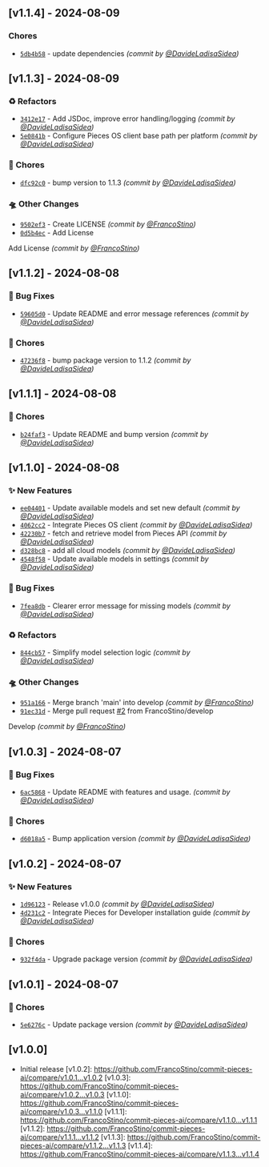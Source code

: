 ## [v1.1.4] - 2024-08-09
### Chores
- [`5db4b58`](https://github.com/FrancoStino/commit-pieces-ai/commit/5db4b58dc49fc353d1297ef7a2e79fcfc78b5219) - update dependencies *(commit by [@DavideLadisaSidea](https://github.com/DavideLadisaSidea))*


## [v1.1.3] - 2024-08-09
### :recycle: Refactors
- [`3412e17`](https://github.com/FrancoStino/commit-pieces-ai/commit/3412e1782456b97512633c2f13d6c4ab8f277baa) - Add JSDoc, improve error handling/logging *(commit by [@DavideLadisaSidea](https://github.com/DavideLadisaSidea))*
- [`5e0841b`](https://github.com/FrancoStino/commit-pieces-ai/commit/5e0841b93df0623932d18682bbcdb82ad9a53d57) - Configure Pieces OS client base path per platform *(commit by [@DavideLadisaSidea](https://github.com/DavideLadisaSidea))*

### :wrench: Chores
- [`dfc92c0`](https://github.com/FrancoStino/commit-pieces-ai/commit/dfc92c00accc322b339ec75195a46ba78e9e929a) - bump version to 1.1.3 *(commit by [@DavideLadisaSidea](https://github.com/DavideLadisaSidea))*

### :flying_saucer: Other Changes
- [`9502ef3`](https://github.com/FrancoStino/commit-pieces-ai/commit/9502ef32c3be907d785fb7afdbe746c4829585ce) - Create LICENSE *(commit by [@FrancoStino](https://github.com/FrancoStino))*
- [`0d5b4ec`](https://github.com/FrancoStino/commit-pieces-ai/commit/0d5b4ece41b3ddd29b82b67b333d27a1f77016c1) - Add License

Add License *(commit by [@FrancoStino](https://github.com/FrancoStino))*


## [v1.1.2] - 2024-08-08
### :bug: Bug Fixes
- [`59605d0`](https://github.com/FrancoStino/commit-pieces-ai/commit/59605d091e398c270947e643598a9da3c0d4a2ab) - Update README and error message references *(commit by [@DavideLadisaSidea](https://github.com/DavideLadisaSidea))*

### :wrench: Chores
- [`47236f8`](https://github.com/FrancoStino/commit-pieces-ai/commit/47236f85a9adad9995e827e5761cef73f07d774c) - bump package version to 1.1.2 *(commit by [@DavideLadisaSidea](https://github.com/DavideLadisaSidea))*


## [v1.1.1] - 2024-08-08
### :wrench: Chores
- [`b24faf3`](https://github.com/FrancoStino/commit-pieces-ai/commit/b24faf3b3a55c6f587a202e24a20576cd10f46ed) - Update README and bump version *(commit by [@DavideLadisaSidea](https://github.com/DavideLadisaSidea))*


## [v1.1.0] - 2024-08-08
### :sparkles: New Features
- [`ee04401`](https://github.com/FrancoStino/commit-pieces-ai/commit/ee04401cfb685b2bfb606280ace6728a40a4c44b) - Update available models and set new default *(commit by [@DavideLadisaSidea](https://github.com/DavideLadisaSidea))*
- [`4062cc2`](https://github.com/FrancoStino/commit-pieces-ai/commit/4062cc21e3dbb8ef52883cdbb204f90d94a7aa83) - Integrate Pieces OS client *(commit by [@DavideLadisaSidea](https://github.com/DavideLadisaSidea))*
- [`42230b7`](https://github.com/FrancoStino/commit-pieces-ai/commit/42230b713d700bfa6d5c6d15705e505cd2e85c6a) - fetch and retrieve model from Pieces API *(commit by [@DavideLadisaSidea](https://github.com/DavideLadisaSidea))*
- [`d328bc8`](https://github.com/FrancoStino/commit-pieces-ai/commit/d328bc8624d7afa113fd07889b8e46a108a9e7e0) - add all cloud models *(commit by [@DavideLadisaSidea](https://github.com/DavideLadisaSidea))*
- [`4548f58`](https://github.com/FrancoStino/commit-pieces-ai/commit/4548f58e22c7c9c3bcaa02ba20158dc96a6d62d6) - Update available models in settings *(commit by [@DavideLadisaSidea](https://github.com/DavideLadisaSidea))*

### :bug: Bug Fixes
- [`7fea8db`](https://github.com/FrancoStino/commit-pieces-ai/commit/7fea8db6c176692b661df4936b811c1f8a9726d9) - Clearer error message for missing models *(commit by [@DavideLadisaSidea](https://github.com/DavideLadisaSidea))*

### :recycle: Refactors
- [`844cb57`](https://github.com/FrancoStino/commit-pieces-ai/commit/844cb57aff43191c35b605e55e7c61918ca8c445) - Simplify model selection logic *(commit by [@DavideLadisaSidea](https://github.com/DavideLadisaSidea))*

### :flying_saucer: Other Changes
- [`951a166`](https://github.com/FrancoStino/commit-pieces-ai/commit/951a166829fd444b8d88a4620b0ca9401993bc4d) - Merge branch 'main' into develop *(commit by [@FrancoStino](https://github.com/FrancoStino))*
- [`91ec31d`](https://github.com/FrancoStino/commit-pieces-ai/commit/91ec31d44a24e1b64add9793f11f18ed444bf616) - Merge pull request [#2](https://github.com/FrancoStino/commit-pieces-ai/pull/2) from FrancoStino/develop

Develop *(commit by [@FrancoStino](https://github.com/FrancoStino))*


## [v1.0.3] - 2024-08-07
### :bug: Bug Fixes
- [`6ac5868`](https://github.com/FrancoStino/commit-pieces-ai/commit/6ac58688b829fe97a62561ddb2d9437395b8add3) - Update README with features and usage. *(commit by [@DavideLadisaSidea](https://github.com/DavideLadisaSidea))*

### :wrench: Chores
- [`d6018a5`](https://github.com/FrancoStino/commit-pieces-ai/commit/d6018a5d30c4f3e75981e20d4a733e23e15fb3c0) - Bump application version *(commit by [@DavideLadisaSidea](https://github.com/DavideLadisaSidea))*


## [v1.0.2] - 2024-08-07
### :sparkles: New Features
- [`1d96123`](https://github.com/FrancoStino/commit-pieces-ai/commit/1d961231fc08a71fccaf2be3a79bd8c5e4a8668e) - Release v1.0.0 *(commit by [@DavideLadisaSidea](https://github.com/DavideLadisaSidea))*
- [`4d231c2`](https://github.com/FrancoStino/commit-pieces-ai/commit/4d231c20b2fa6a9336c6f5dc6956457e2a6e07a5) - Integrate Pieces for Developer installation guide *(commit by [@DavideLadisaSidea](https://github.com/DavideLadisaSidea))*

### :wrench: Chores
- [`932f4da`](https://github.com/FrancoStino/commit-pieces-ai/commit/932f4da7819bfd38b1ce3584423e58415b202793) - Upgrade package version *(commit by [@DavideLadisaSidea](https://github.com/DavideLadisaSidea))*


## [v1.0.1] - 2024-08-07
### :wrench: Chores
- [`5e6276c`](https://github.com/FrancoStino/commit-pieces-ai/commit/5e6276cf3b0f215217163ac431e3418b136d11fc) - Update package version *(commit by [@DavideLadisaSidea](https://github.com/DavideLadisaSidea))*


## [v1.0.0]

- Initial release
[v1.0.2]: https://github.com/FrancoStino/commit-pieces-ai/compare/v1.0.1...v1.0.2
[v1.0.3]: https://github.com/FrancoStino/commit-pieces-ai/compare/v1.0.2...v1.0.3
[v1.1.0]: https://github.com/FrancoStino/commit-pieces-ai/compare/v1.0.3...v1.1.0
[v1.1.1]: https://github.com/FrancoStino/commit-pieces-ai/compare/v1.1.0...v1.1.1
[v1.1.2]: https://github.com/FrancoStino/commit-pieces-ai/compare/v1.1.1...v1.1.2
[v1.1.3]: https://github.com/FrancoStino/commit-pieces-ai/compare/v1.1.2...v1.1.3
[v1.1.4]: https://github.com/FrancoStino/commit-pieces-ai/compare/v1.1.3...v1.1.4
